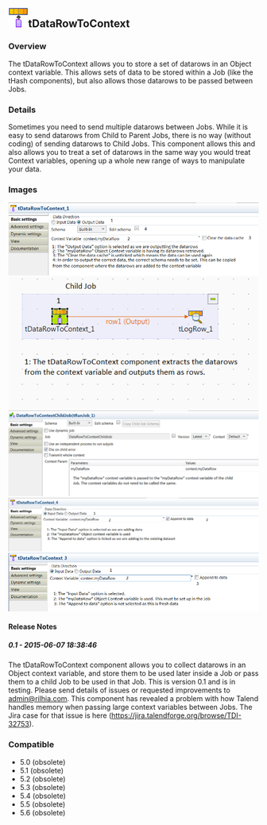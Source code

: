 ## <img src='./logo.jpg' width='40' height='40'>tDataRowToContext

### Overview
The tDataRowToContext allows you to store a set of datarows in an Object context variable. This allows sets of data to be stored within a Job (like the tHash components), but also allows those datarows to be passed between Jobs.  
### Details
Sometimes you need to send multiple datarows between Jobs. While it is easy to send datarows from Child to Parent Jobs, there is no way (without coding) of sending datarows to Child Jobs. This component allows this and also allows you to treat a set of datarows in the same way you would treat Context variables, opening up a whole new range of ways to manipulate your data.
### Images
<a href='./screenshots/v_0.1__6.jpg'><img src='./screenshots/v_0.1__6.jpg' ></a>
<a href='./screenshots/v_0.1__5.jpg'><img src='./screenshots/v_0.1__5.jpg' ></a>
<a href='./screenshots/v_0.1__4.jpg'><img src='./screenshots/v_0.1__4.jpg' ></a>
<a href='./screenshots/v_0.1__3.jpg'><img src='./screenshots/v_0.1__3.jpg' ></a>
<a href='./screenshots/v_0.1__2.jpg'><img src='./screenshots/v_0.1__2.jpg' ></a>



#### Release Notes

##### 0.1 - 2015-06-07 18:38:46
The tDataRowToContext component allows you to collect datarows in an Object context variable, and store them to be used later inside a Job or pass them to a child Job to be used in that Job.
This is version 0.1 and is in testing. Please send details of issues or requested improvements to admin@rilhia.com.
This component has revealed a problem with how Talend handles memory when passing large context variables between Jobs. The Jira case for that issue is here (https://jira.talendforge.org/browse/TDI-32753). 
### Compatible
 -  5.0 (obsolete)
 -   5.1 (obsolete)
 -   5.2 (obsolete)
 -   5.3 (obsolete)
 -   5.4 (obsolete)
 -   5.5 (obsolete)
 -   5.6 (obsolete)